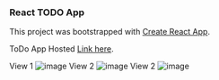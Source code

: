 ### React TODO App

This project was bootstrapped with [Create React App](https://github.com/facebook/create-react-app).

ToDo App Hosted [Link here](https://github.com/facebook/create-react-app).

View 1
![image](https://user-images.githubusercontent.com/84835379/140094233-4963bb13-298a-4fd5-9b7a-5c998b3ecfc6.png)
View 2
![image](https://user-images.githubusercontent.com/84835379/140094309-785e6a66-943c-4907-b948-461e162edb53.png)
View 2
![image](https://user-images.githubusercontent.com/84835379/140094375-069d7226-0df3-42e5-9f20-92c9827337f5.png)



